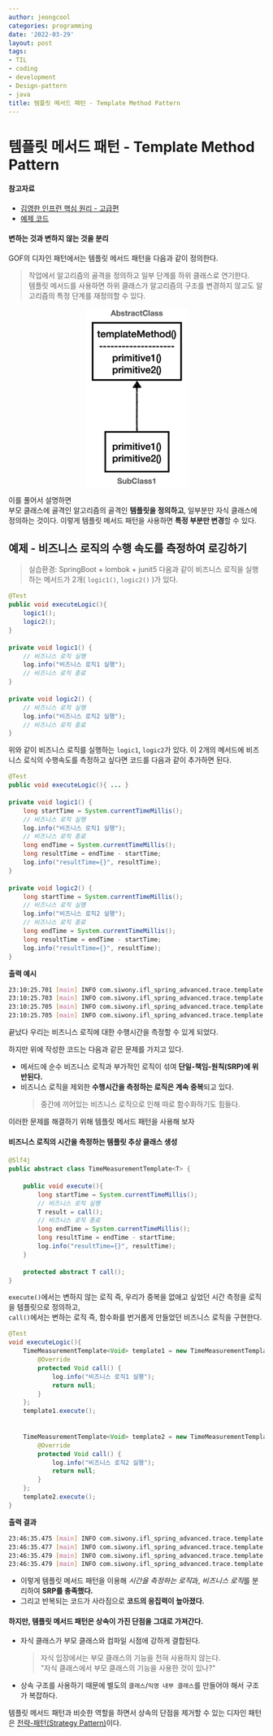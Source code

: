 ```yaml
---
author: jeongcool
categories: programming
date: '2022-03-29'
layout: post
tags:
- TIL
- coding
- development
- Design-pattern
- java
title: 템플릿 메서드 패턴 - Template Method Pattern
---
```


# 템플릿 메서드 패턴 - Template Method Pattern
#### 참고자료
- [김영한 인프런 핵심 원리 - 고급편](https://www.inflearn.com/course/%EC%8A%A4%ED%94%84%EB%A7%81-%ED%95%B5%EC%8B%AC-%EC%9B%90%EB%A6%AC-%EA%B3%A0%EA%B8%89%ED%8E%B8)
- [예제 코드](https://github.com/siwony/spring-core-principle-advanced/tree/main/src/test/java/com/siwony/ifl_spring_advanced/trace/template)

#### 변하는 것과 변하지 않는 것을 분리
GOF의 디자인 패턴에서는 템플릿 메서드 패턴을 다음과 같이 정의한다.
> 작업에서 알고리즘의 골격을 정의하고 일부 단계를 하위 클래스로 연기한다.  
> 템플릿 메서드를 사용하면 하위 클래스가 알고리즘의 구조를 변경하지 않고도 알고리즘의 특정 단계를 재정의할 수 있다.

<p align="center"> <img align=center width=200 src="/assets/images/posts/programming/tamplate-method-pattern.png"></p>

이를 풀어서 설명하면  
부모 클래스에 골격인 알고리즘의 골격인 **템플릿을 정의하고**, 일부분만 자식 클래스에 정의하는 것이다. 이렇게 템플릿 메서드 패턴을 사용하면 **특정 부분만 변경**할 수 있다.

## 예제 - 비즈니스 로직의 수행 속도를 측정하여 로깅하기
> 실습환경: SpringBoot + lombok + junit5
다음과 같이 비즈니스 로직을 실행하는 메서드가 2개( `logic1()`, `logic2()` )가 있다.
```java
@Test
public void executeLogic(){
    logic1();
    logic2();
}

private void logic1() {
    // 비즈니스 로직 실행
    log.info("비즈니스 로직1 실행");
    // 비즈니스 로직 종료
}

private void logic2() {
    // 비즈니스 로직 실행
    log.info("비즈니스 로직2 실행");
    // 비즈니스 로직 종료
}
```
위와 같이 비즈니스 로직를 실행하는 `logic1`, `logic2`가 있다. 이 2개의 메서드에 비즈니스 로식의 수행속도를 측정하고 싶다면 코드를 다음과 같이 추가하면 된다.
```java
@Test
public void executeLogic(){ ... }

private void logic1() {
    long startTime = System.currentTimeMillis();
    // 비즈니스 로직 실행
    log.info("비즈니스 로직1 실행");
    // 비즈니스 로직 종료
    long endTime = System.currentTimeMillis();
    long resultTime = endTime - startTime;
    log.info("resultTime={}", resultTime);
}

private void logic2() {
    long startTime = System.currentTimeMillis();
    // 비즈니스 로직 실행
    log.info("비즈니스 로직2 실행");
    // 비즈니스 로직 종료
    long endTime = System.currentTimeMillis();
    long resultTime = endTime - startTime;
    log.info("resultTime={}", resultTime);
}
```
**출력 예시**
```sh
23:10:25.701 [main] INFO com.siwony.ifl_spring_advanced.trace.template.TemplateMethodTest - 비즈니스 로직1 실행
23:10:25.703 [main] INFO com.siwony.ifl_spring_advanced.trace.template.TemplateMethodTest - resultTime=3
23:10:25.705 [main] INFO com.siwony.ifl_spring_advanced.trace.template.TemplateMethodTest - 비즈니스 로직2 실행
23:10:25.705 [main] INFO com.siwony.ifl_spring_advanced.trace.template.TemplateMethodTest - resultTime=0
```
끝났다 우리는 비즈니스 로직에 대한 수행시간을 측정할 수 있게 되었다. 

하지만 위에 작성한 코드는 다음과 같은 문제를 가지고 있다.
- 메서드에 순수 비즈니스 로직과 부가적인 로직이 섞여 **단일-책임-원칙(SRP)에 위반된다.**
- 비즈니스 로직을 제외한 **수행시간을 측정하는 로직은 계속 중복**되고 있다.
  > 중간에 끼어있는 비즈니스 로직으로 인해 따로 함수화하기도 힘들다.

이러한 문제를 해결하기 위해 템플릿 메서드 패턴을 사용해 보자

#### 비즈니스 로직의 시간을 측정하는 템플릿 추상 클래스 생성
```java
@Slf4j
public abstract class TimeMeasurementTemplate<T> {

    public void execute(){
        long startTime = System.currentTimeMillis();
        // 비즈니스 로직 실행
        T result = call();
        // 비즈니스 로직 종료
        long endTime = System.currentTimeMillis();
        long resultTime = endTime - startTime;
        log.info("resultTime={}", resultTime);
    }

    protected abstract T call();
}
```
`execute()`에서는 변하지 않는 로직 즉, 우리가 중복을 없애고 싶었던 시간 측정을 로직을 템플릿으로 정의하고,  
`call()`에서는 변하는 로직 즉, 함수화를 번거롭게 만들었던 비즈니스 로직을 구현한다.

```java
@Test
void executeLogic(){
    TimeMeasurementTemplate<Void> template1 = new TimeMeasurementTemplate<>() {
        @Override
        protected Void call() {
            log.info("비즈니스 로직1 실행");
            return null;
        }
    };
    template1.execute();


    TimeMeasurementTemplate<Void> template2 = new TimeMeasurementTemplate<>() {
        @Override
        protected Void call() {
            log.info("비즈니스 로직2 실행");
            return null;
        }
    };
    template2.execute();
}
```
**출력 결과**
```sh
23:46:35.475 [main] INFO com.siwony.ifl_spring_advanced.trace.template.TemplateMethodTest - 비즈니스 로직1 실행
23:46:35.477 [main] INFO com.siwony.ifl_spring_advanced.trace.template.code.TimeMeasurementTemplate - resultTime=3
23:46:35.479 [main] INFO com.siwony.ifl_spring_advanced.trace.template.TemplateMethodTest - 비즈니스 로직2 실행
23:46:35.479 [main] INFO com.siwony.ifl_spring_advanced.trace.template.code.TimeMeasurementTemplate - resultTime=0
```
- 이렇게 템플릿 메서드 패턴을 이용해 *시간을 측정하는 로직*과, *비즈니스 로직*를 분리하여 **SRP를 충족했다.**
- 그리고 반복되는 코드가 사라짐으로 **코드의 응집력이 높아졌다.**

#### 하지만, 템플릿 메서드 패턴은 상속이 가진 단점을 그대로 가져간다.
- 자식 클래스가 부모 클래스와 컴파일 시점에 강하게 결합된다.
  > 자식 입장에서는 부모 클래스의 기능을 전혀 사용하지 않는다.  
  > "자식 클래스에서 부모 클래스의 기능을 사용한 것이 있나?"
- 상속 구조를 사용하기 때문에 별도의 `클래스`/`익명 내부 클래스`를 만들어야 해서 구조가 복잡하다.

템플릿 메서드 패턴과 비슷한 역할을 하면서 상속의 단점을 제거할 수 있는 디자인 패턴은 [전략-패턴(Strategy Pattern)](Strategy-Pattern.md)이다.